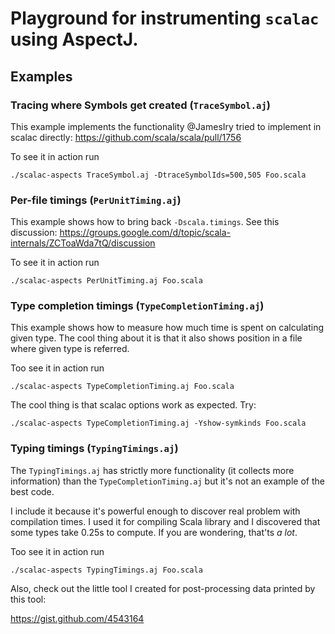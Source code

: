 Playground for instrumenting `scalac` using AspectJ.
====================================================

Examples
--------

### Tracing where Symbols get created (`TraceSymbol.aj`)

This example implements the functionality @JamesIry tried to implement
in scalac directly: https://github.com/scala/scala/pull/1756

To see it in action run

    ./scalac-aspects TraceSymbol.aj -DtraceSymbolIds=500,505 Foo.scala

### Per-file timings (`PerUnitTiming.aj`)

This example shows how to bring back `-Dscala.timings`. See this discussion:
https://groups.google.com/d/topic/scala-internals/ZCToaWda7tQ/discussion

To see it in action run

    ./scalac-aspects PerUnitTiming.aj Foo.scala

### Type completion timings (`TypeCompletionTiming.aj`)

This example shows how to measure how much time is spent on calculating given
type. The cool thing about it is that it also shows position in a file where
given type is referred.

Too see it in action run

    ./scalac-aspects TypeCompletionTiming.aj Foo.scala

The cool thing is that scalac options work as expected. Try:

    ./scalac-aspects TypeCompletionTiming.aj -Yshow-symkinds Foo.scala

### Typing timings (`TypingTimings.aj`)

The `TypingTimings.aj` has strictly more functionality (it collects more information)
than the `TypeCompletionTiming.aj` but it's not an example of the best code.

I include it because it's powerful enough to discover real problem with compilation times.
I used it for compiling Scala library and I discovered that some types take 0.25s to compute.
If you are wondering, that'ts _a lot_.

Too see it in action run

    ./scalac-aspects TypingTimings.aj Foo.scala

Also, check out the little tool I created for post-processing data printed by this tool:

https://gist.github.com/4543164
